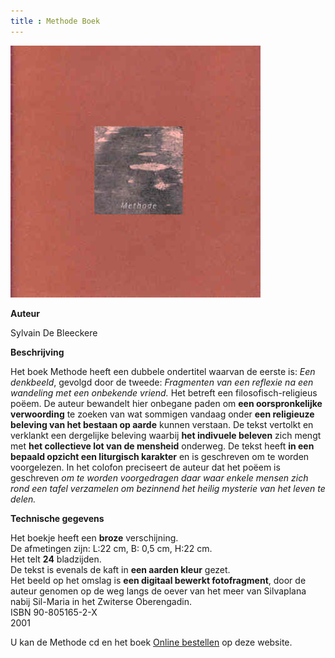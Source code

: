 ```yaml
---
title : Methode Boek
---
```


![Methode boek](./methode.jpg)

**Auteur**

Sylvain De Bleeckere

**Beschrijving**

Het boek Methode heeft een dubbele ondertitel waarvan de eerste is: _Een denkbeeld_, gevolgd door de tweede: _Fragmenten van een reflexie na een wandeling met een onbekende vriend._ Het betreft een filosofisch-religieus poëem. De auteur bewandelt hier onbegane paden om **een oorspronkelijke verwoording** te zoeken van wat sommigen vandaag onder **een religieuze beleving van het bestaan op aarde** kunnen verstaan. De tekst vertolkt en verklankt een dergelijke beleving waarbij **het indivuele beleven** zich mengt met **het collectieve lot van de mensheid** onderweg. De tekst heeft **in een bepaald opzicht een liturgisch karakter** en is geschreven om te worden voorgelezen. In het colofon preciseert de auteur dat het poëem is geschreven _om te worden voorgedragen daar waar enkele mensen zich rond een tafel verzamelen om bezinnend het heilig mysterie van het leven te delen._

**Technische gegevens**

Het boekje heeft een **broze** verschijning.  
De afmetingen zijn: L:22 cm, B: 0,5 cm, H:22 cm.  
Het telt **24** bladzijden.  
De tekst is evenals de kaft in **een aarden kleur** gezet.  
Het beeld op het omslag is **een digitaal bewerkt fotofragment**, door de auteur genomen op de weg langs de oever van het meer van Silvaplana nabij Sil-Maria in het Zwiterse Oberengadin.  
ISBN 90-805165-2-X  
2001

U kan de Methode cd en het boek [Online bestellen](../shop.html) op deze website.
